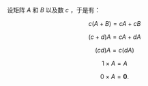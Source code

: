 设矩阵 $A$ 和 $B$ 以及数 $c$ ，于是有：

$$c(A + B) = cA + cB$$

$$(c+d)A = cA + dA$$

$$(cd) A = c(dA)$$

$$1 \times A = A$$

$$0 \times A = \bm{0} .$$